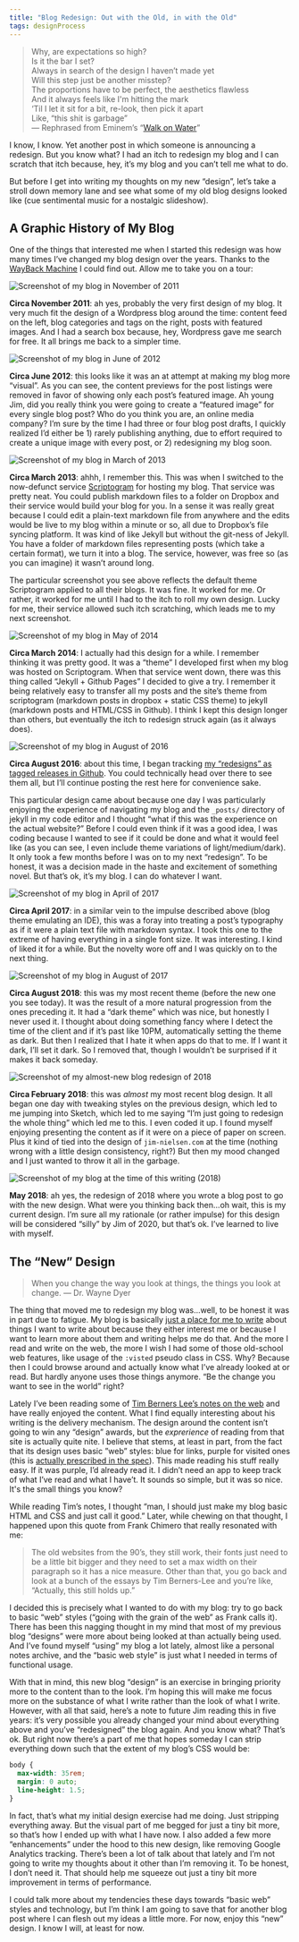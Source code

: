 ```yaml
---
title: "Blog Redesign: Out with the Old, in with the Old"
tags: designProcess
---
```


> Why, are expectations so high?  
> Is it the bar I set?  
> Always in search of the design I haven’t made yet  
> Will this step just be another misstep?  
> The proportions have to be perfect, the aesthetics flawless  
> And it always feels like I'm hitting the mark  
> ‘Til I let it sit for a bit, re-look, then pick it apart  
> Like, “this shit is garbage”  
> — Rephrased from Eminem’s “[Walk on Water](https://www.youtube.com/watch?v=ryr75N0nki0)”

I know, I know. Yet another post in which someone is announcing a redesign. But you know what? I had an itch to redesign my blog and I can scratch that itch because, hey, it’s my blog and you can’t tell me what to do.

But before I get into writing my thoughts on my new “design”, let’s take a stroll down memory lane and see what some of my old blog designs looked like (cue sentimental music for a nostalgic slideshow).

## A Graphic History of My Blog

One of the things that interested me when I started this redesign was how many times I’ve changed my blog design over the years. Thanks to the [WayBack Machine](http://archive.org/web/) I could find out. Allow me to take you on a tour:

![Screenshot of my blog in November of 2011](https://cdn.jim-nielsen.com/blog/2018/blog-history-snapshot-2011-11-04.png "Circa November 2011")

**Circa November 2011**: ah yes, probably the very first design of my blog. It very much fit the design of a Wordpress blog around the time: content feed on the left, blog categories and tags on the right, posts with featured images. And I had a search box because, hey, Wordpress gave me search for free. It all brings me back to a simpler time.

![Screenshot of my blog in June of 2012](https://cdn.jim-nielsen.com/blog/2018/blog-history-snapshot-2012-06-14.png "Circa June 2012")

**Circa June 2012**: this looks like it was an at attempt at making my blog more “visual”. As you can see, the content previews for the post listings were removed in favor of showing only each post’s featured image. Ah young Jim, did you really think you were going to create a “featured image” for every single blog post? Who do you think you are, an online media company? I’m sure by the time I had three or four blog post drafts, I quickly realized I’d either be 1) rarely publishing anything, due to effort required to create a unique image with every post, or 2) redesigning my blog soon.

![Screenshot of my blog in March of 2013](https://cdn.jim-nielsen.com/blog/2018/blog-history-snapshot-2013-03-02.png "Circa March 2013")

**Circa March 2013**: ahhh, I remember this. This was when I switched to the now-defunct service [Scriptogram](http://scriptogr.am/) for hosting my blog. That service was pretty neat. You could publish markdown files to a folder on Dropbox and their service would build your blog for you. In a sense it was really great because I could edit a plain-text markdown file from anywhere and the edits would be live to my blog within a minute or so, all due to Dropbox’s file syncing platform. It was kind of like Jekyll but without the git-ness of Jekyll. You have a folder of markdown files representing posts (which take a certain format), we turn it into a blog. The service, however, was free so (as you can imagine) it wasn’t around long.

The particular screenshot you see above reflects the default theme Scriptogram applied to all their blogs. It was fine. It worked for me. Or rather, it worked for me until I had to the itch to roll my own design. Lucky for me, their service allowed such itch scratching, which leads me to my next screenshot.

![Screenshot of my blog in May of 2014](https://cdn.jim-nielsen.com/blog/2018/blog-history-snapshot-2014-05-13.png "Circa March 2014")

**Circa March 2014**: I actually had this design for a while. I remember thinking it was pretty good. It was a “theme” I developed first when my blog was hosted on Scriptogram. When that service went down, there was this thing called “Jekyll + Github Pages” I decided to give a try. I remember it being relatively easy to transfer all my posts and the site’s theme from scriptogram (markdown posts in dropbox + static CSS theme) to jekyll (markdown posts and HTML/CSS in Github). I think I kept this design longer than others, but eventually the itch to redesign struck again (as it always does).

![Screenshot of my blog in August of 2016](https://cdn.jim-nielsen.com/blog/2018/blog-history-snapshot-2016-08-26.gif "Circa Augst 2016")

**Circa August 2016**: about this time, I began tracking [my “redesigns” as tagged releases in Github](https://github.com/jimniels/blog/releases). You could technically head over there to see them all, but I’ll continue posting the rest here for convenience sake.

This particular design came about because one day I was particularly enjoying the experience of navigating my blog and the `_posts/` directory of jekyll in my code editor and I thought “what if this was the experience on the actual website?” Before I could even think if it was a good idea, I was coding because I wanted to see if it could be done and what it would feel like (as you can see, I even include theme variations of light/medium/dark). It only took a few months before I was on to my next “redesign”. To be honest, it was a decision made in the haste and excitement of something novel. But that’s ok, it’s my blog. I can do whatever I want.

![Screenshot of my blog in April of 2017](https://cdn.jim-nielsen.com/blog/2018/blog-history-snapshot-2017-04-06.png "Circa April 2017")

**Circa April 2017**: in a similar vein to the impulse described above (blog theme emulating an IDE), this was a foray into treating a post’s typography as if it were a plain text file with markdown syntax. I took this one to the extreme of having everything in a single font size. It was interesting. I kind of liked it for a while. But the novelty wore off and I was quickly on to the next thing.

![Screenshot of my blog in August of 2017](https://cdn.jim-nielsen.com/blog/2018/blog-history-snapshot-2017-08-18.png "Circa August 2017")

**Circa August 2018**: this was my most recent theme (before the new one you see today). It was the result of a more natural progression from the ones preceding it. It had a “dark theme” which was nice, but honestly I never used it. I thought about doing something fancy where I detect the time of the client and if it’s past like 10PM, automatically setting the theme as dark. But then I realized that I hate it when apps do that to me. If I want it dark, I’ll set it dark. So I removed that, though I wouldn’t be surprised if it makes it back someday.

![Screenshot of my almost-new blog redesign of 2018](https://cdn.jim-nielsen.com/blog/2018/blog-history-snapshot-present-almost-2018.png "Circa February 2018")

**Circa February 2018**: this was _almost_ my most recent blog design. It all began one day with tweaking styles on the previous design, which led to me jumping into Sketch, which led to me saying “I’m just going to redesign the whole thing” which led me to this. I even coded it up. I found myself enjoying presenting the content as if it were on a piece of paper on screen. Plus it kind of tied into the design of `jim-nielsen.com` at the time (nothing wrong with a little design consistency, right?) But then my mood changed and I just wanted to throw it all in the garbage.

![Screenshot of my blog at the time of this writing (2018)](https://cdn.jim-nielsen.com/blog/2018/blog-history-snapshot-present-2018.png "May 2018")

**May 2018**: ah yes, the redesign of 2018 where you wrote a blog post to go with the new design. What were you thinking back then...oh wait, this is my current design. I’m sure all my rationale (or rather impulse) for this design will be considered “silly” by Jim of 2020, but that’s ok. I’ve learned to live with myself.

## The “New” Design

> When you change the way you look at things, the things you look at change. — Dr. Wayne Dyer

The thing that moved me to redesign my blog was...well, to be honest it was in part due to fatigue. My blog is basically [just a place for me to write](https://jim-nielsen.com/blog/about/) about things I want to write about because they either interest me or because I want to learn more about them and writing helps me do that. And the more I read and write on the web, the more I wish I had some of those old-school web features, like usage of the `:visted` pseudo class in CSS. Why? Because then I could browse around and actually know what I’ve already looked at or read. But hardly anyone uses those things anymore. “Be the change you want to see in the world” right?

Lately I’ve been reading some of [Tim Berners Lee’s notes on the web](https://www.w3.org/DesignIssues/) and have really enjoyed the content. What I find equally interesting about his writing is the delivery mechanism. The design around the content isn’t going to win any “design” awards, but the _exprerience_ of reading from that site is actually quite nite. I believe that stems, at least in part, from the fact that its design uses basic ”web” styles: blue for links, purple for visited ones (this is [actually prescribed in the spec](https://stackoverflow.com/a/4774037/1339693)). This made reading his stuff really easy. If it was purple, I’d already read it. I didn’t need an app to keep track of what I’ve read and what I have’t. It sounds so simple, but it was so nice. It's the small things you know?

While reading Tim’s notes, I thought “man, I should just make my blog basic HTML and CSS and just call it good.” Later, while chewing on that thought, I happened upon this quote from Frank Chimero that really resonated with me:

> The old websites from the 90’s, they still work, their fonts just need to be a little bit bigger and they need to set a max width on their paragraph so it has a nice measure. Other than that, you go back and look at a bunch of the essays by Tim Berners-Lee and you’re like, “Actually, this still holds up.”

I decided this is precisely what I wanted to do with my blog: try to go back to basic “web” styles (“going with the grain of the web” as Frank calls it). There has been this nagging thought in my mind that most of my previous blog “designs” were more about being looked at than actually being used. And I’ve found myself “using” my blog a lot lately, almost like a personal notes archive, and the “basic web style” is just what I needed in terms of functional usage.

With that in mind, this new blog “design” is an exercise in bringing priority more to the content than to the look. I’m hoping this will make me focus more on the substance of what I write rather than the look of what I write. However, with all that said, here’s a note to future Jim reading this in five years: it’s very possible you already changed your mind about everything above and you’ve “redesigned” the blog again. And you know what? That’s ok. But right now there’s a part of me that hopes someday I can strip everything down such that the extent of my blog’s CSS would be:

```css
body {
  max-width: 35rem;
  margin: 0 auto;
  line-height: 1.5;
}
```

In fact, that’s what my initial design exercise had me doing. Just stripping everything away. But the visual part of me begged for just a tiny bit more, so that’s how I ended up with what I have now. I also added a few more “enhancements” under the hood to this new design, like removing Google Analytics tracking. There’s been a lot of talk about that lately and I’m not going to write my thoughts about it other than I’m removing it. To be honest, I don’t need it. That should help me squeeze out just a tiny bit more improvement in terms of performance.

I could talk more about my tendencies these days towards “basic web” styles and technology, but I’m think I am going to save that for another blog post where I can flesh out my ideas a little more. For now, enjoy this “new” design. I know I will, at least for now.
